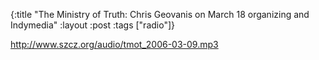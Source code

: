 {:title "The Ministry of Truth: Chris Geovanis on March 18 organizing and Indymedia"
:layout :post
:tags  ["radio"]}

<http://www.szcz.org/audio/tmot_2006-03-09.mp3>

